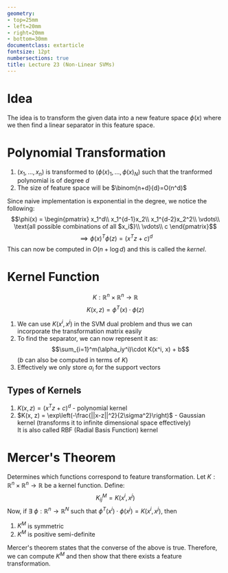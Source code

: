 ```yaml
---
geometry:
- top=25mm
- left=20mm
- right=20mm
- bottom=30mm
documentclass: extarticle
fontsize: 12pt
numbersections: true
title: Lecture 23 (Non-Linear SVMs)
--- 
```


# Idea
The idea is to transform the given data into a new feature space $\phi(x)$ where we then find a linear separator in this feature space.

# Polynomial Transformation
1. $(x_1, \ldots, x_n)$ is transformed to $(\phi(x)_1, \ldots, \phi(x)_N)$ such that the tranformed polynomial is of degree $d$
1. The size of feature space will be $\binom{n+d}{d}=O(n^d)$

Since naive implementation is exponential in the degree, we notice the following:
$$\phi(x) =
\begin{pmatrix}
  x_1^d\\
  x_1^{d-1}x_2\\
  x_1^{d-2}x_2^2\\
  \vdots\\
  \text{all possible combinations of all $x_i$}\\
  \vdots\\
  c
\end{pmatrix}$$
$$\implies\phi(x)^T\phi(z) = (x^Tz+c)^d$$
This can now be computed in $O(n + \log{d})$ and this is called the *kernel*.

# Kernel Function
$$K:\mathbb{R}^n\times\mathbb{R}^n\to\mathbb{R}$$
$$K(x, z) = \phi^T(x)\cdot\phi(z)$$

1. We can use $K(x^i, x^j)$ in the SVM dual problem and thus we can incorporate the transformation matrix easily
1. To find the separator, we can now represent it as:
$$\sum_{i=1}^m(\alpha_iy^i)\cdot K(x^i, x) + b$$ ($b$ can also be computed in terms of $K$)
1. Effectively we only store $\alpha_i$ for the support vectors

## Types of Kernels
1. $K(x, z) = (x^Tz+c)^d$ - polynomial kernel
1. $K(x, z) = \exp\left(-\frac{||x-z||^2}{2\sigma^2}\right)$ - Gaussian kernel (transforms it to infinite dimensional space effectively)  
It is also called RBF (Radial Basis Function) kernel

# Mercer's Theorem
Determines which functions correspond to feature transformation. Let $K:\mathbb{R}^n\times\mathbb{R}^n\to\mathbb{R}$ be a kernel function. Define:
$$K^M_{ij} = K(x^i, x^j)$$
Now, if $\exists\ \phi:\mathbb{R}^n\to\mathbb{R}^N$ such that $\phi^T(x^i)\cdot\phi(x^j)=K(x^i, x^j)$, then

1. $K^M$ is symmetric
1. $K^M$ is positive semi-definite

Mercer's theorem states that the converse of the above is true. Therefore, we can compute $K^M$ and then show that there exists a feature transformation.

